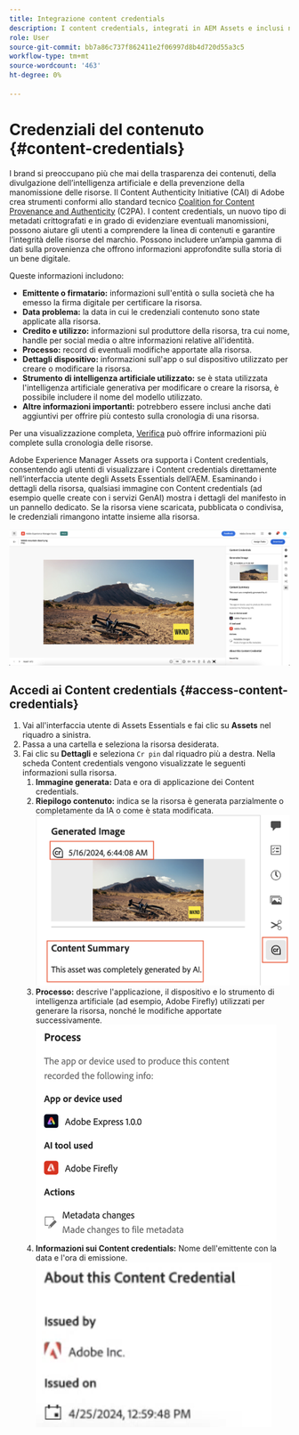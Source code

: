 ```yaml
---
title: Integrazione content credentials
description: I content credentials, integrati in AEM Assets e inclusi nell’interfaccia utente di AEM Assets Essentials, possono offrire un contesto nella cronologia di una risorsa, incluso come è stata creata e chi è stato coinvolto nella sua creazione. Come un’etichetta nutrizionale per i contenuti digitali, i Content credentials possono contribuire ad aumentare la trasparenza e a creare fiducia nei confronti del pubblico.
role: User
source-git-commit: bb7a86c737f862411e2f06997d8b4d720d55a3c5
workflow-type: tm+mt
source-wordcount: '463'
ht-degree: 0%

---
```



# Credenziali del contenuto {#content-credentials}

I brand si preoccupano più che mai della trasparenza dei contenuti, della divulgazione dell’intelligenza artificiale e della prevenzione della manomissione delle risorse. Il Content Authenticity Initiative (CAI) di Adobe crea strumenti conformi allo standard tecnico [Coalition for Content Provenance and Authenticity](https://c2pa.org/specifications/specifications/1.1/specs/C2PA_Specification.html#_trust_model) (C2PA). I content credentials, un nuovo tipo di metadati crittografati e in grado di evidenziare eventuali manomissioni, possono aiutare gli utenti a comprendere la linea di contenuti e garantire l’integrità delle risorse del marchio. Possono includere un’ampia gamma di dati sulla provenienza che offrono informazioni approfondite sulla storia di un bene digitale.

Queste informazioni includono:

* **Emittente o firmatario:** informazioni sull&#39;entità o sulla società che ha emesso la firma digitale per certificare la risorsa.
* **Data problema:** la data in cui le credenziali contenuto sono state applicate alla risorsa.
* **Credito e utilizzo:** informazioni sul produttore della risorsa, tra cui nome, handle per social media o altre informazioni relative all&#39;identità.
* **Processo:** record di eventuali modifiche apportate alla risorsa.
* **Dettagli dispositivo:** informazioni sull&#39;app o sul dispositivo utilizzato per creare o modificare la risorsa.
* **Strumento di intelligenza artificiale utilizzato:** se è stata utilizzata l&#39;intelligenza artificiale generativa per modificare o creare la risorsa, è possibile includere il nome del modello utilizzato.
* **Altre informazioni importanti:** potrebbero essere inclusi anche dati aggiuntivi per offrire più contesto sulla cronologia di una risorsa.

Per una visualizzazione completa, [Verifica](https://contentcredentials.org/verify) può offrire informazioni più complete sulla cronologia delle risorse.

Adobe Experience Manager Assets ora supporta i Content credentials, consentendo agli utenti di visualizzare i Content credentials direttamente nell’interfaccia utente degli Assets Essentials dell’AEM. Esaminando i dettagli della risorsa, qualsiasi immagine con Content credentials (ad esempio quelle create con i servizi GenAI) mostra i dettagli del manifesto in un pannello dedicato. Se la risorsa viene scaricata, pubblicata o condivisa, le credenziali rimangono intatte insieme alla risorsa.

![risorse](/help/using/assets/content-credentials.png)

## Accedi ai Content credentials {#access-content-credentials}

1. Vai all&#39;interfaccia utente di Assets Essentials e fai clic su **Assets** nel riquadro a sinistra.
1. Passa a una cartella e seleziona la risorsa desiderata.
1. Fai clic su **Dettagli** e seleziona `Cr pin` dal riquadro più a destra. Nella scheda Content credentials vengono visualizzate le seguenti informazioni sulla risorsa.
   1. **Immagine generata:** Data e ora di applicazione dei Content credentials.
   1. **Riepilogo contenuto:** indica se la risorsa è generata parzialmente o completamente da IA o come è stata modificata.
      ![riepilogo contenuti](/help/using/assets/content-credentials1.png)
   1. **Processo:** descrive l&#39;applicazione, il dispositivo e lo strumento di intelligenza artificiale (ad esempio, Adobe Firefly) utilizzati per generare la risorsa, nonché le modifiche apportate successivamente.
      ![processo](/help/using/assets/CR-Process.png)
   1. **Informazioni sui Content credentials:** Nome dell&#39;emittente con la data e l&#39;ora di emissione.
      ![emittente](/help/using/assets/CR-issuer.png)